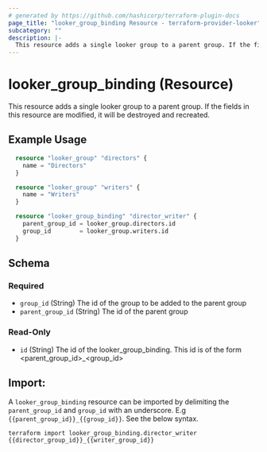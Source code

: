 ```yaml
---
# generated by https://github.com/hashicorp/terraform-plugin-docs
page_title: "looker_group_binding Resource - terraform-provider-looker"
subcategory: ""
description: |-
  This resource adds a single looker group to a parent group. If the fields in this resource are modified, it will be destroyed and recreated.
---
```


# looker_group_binding (Resource)

This resource adds a single looker group to a parent group. If the fields in this resource are modified, it will be destroyed and recreated.

## Example Usage 
```terraform
  resource "looker_group" "directors" {
    name = "Directors"
  }

  resource "looker_group" "writers" {
    name = "Writers"
  }

  resource "looker_group_binding" "director_writer" {
    parent_group_id = looker_group.directors.id
    group_id        = looker_group.writers.id
  }
```

<!-- schema generated by tfplugindocs -->
## Schema

### Required

- `group_id` (String) The id of the group to be added to the parent group
- `parent_group_id` (String) The id of the parent group

### Read-Only

- `id` (String) The id of the looker_group_binding. This id is of the form <parent_group_id>_<group_id>

## Import: 

A `looker_group_binding` resource can be imported by delimiting the `parent_group_id` and `group_id` with an underscore. E.g `{{parent_group_id}}_{{group_id}}`. See the below syntax. 

```
terraform import looker_group_binding.director_writer {{director_group_id}}_{{writer_group_id}}
```

